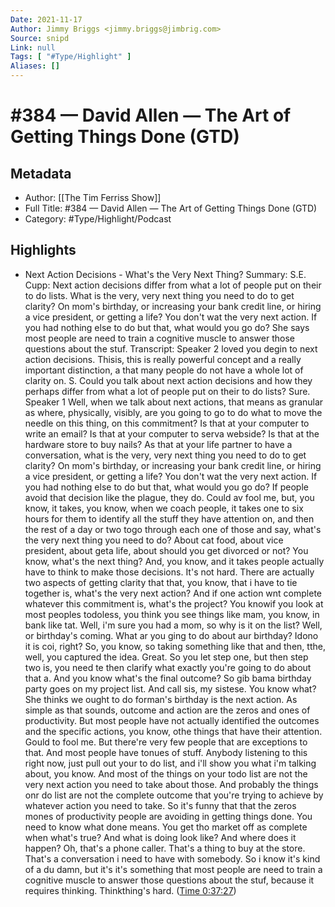 ```yaml
---
Date: 2021-11-17
Author: Jimmy Briggs <jimmy.briggs@jimbrig.com>
Source: snipd
Link: null
Tags: [ "#Type/Highlight" ]
Aliases: []
---
```

# #384 —  David Allen — The Art of Getting Things Done (GTD)

## Metadata
- Author: [[The Tim Ferriss Show]]
- Full Title: #384 —  David Allen — The Art of Getting Things Done (GTD)
- Category: #Type/Highlight/Podcast

## Highlights
- Next Action Decisions - What's the Very Next Thing?
  Summary:
  S.E. Cupp: Next action decisions differ from what a lot of people put on their to do lists. What is the very, very next thing you need to do to get clarity? On mom's birthday, or increasing your bank credit line, or hiring a vice president, or getting a life? You don't wat the very next action. If you had nothing else to do but that, what would you go do? She says most people are need to train a cognitive muscle to answer those questions about the stuf.
  Transcript:
  Speaker 2
  loved you degin to next action decisions. Thisis, this is really powerful concept and a really important distinction, a that many people do not have a whole lot of clarity on. S. Could you talk about next action decisions and how they perhaps differ from what a lot of people put on their to do lists? Sure.
  Speaker 1
  Well, when we talk about next actions, that means as granular as where, physically, visibly, are you going to go to do what to move the needle on this thing, on this commitment? Is that at your computer to write an email? Is that at your computer to serva webside? Is that at the hardware store to buy nails? As that at your life partner to have a conversation, what is the very, very next thing you need to do to get clarity? On mom's birthday, or increasing your bank credit line, or hiring a vice president, or getting a life? You don't wat the very next action. If you had nothing else to do but that, what would you go do? If people avoid that decision like the plague, they do. Could av fool me, but, you know, it takes, you know, when we coach people, it takes one to six hours for them to identify all the stuff they have attention on, and then the rest of a day or two togo through each one of those and say, what's the very next thing you need to do? About cat food, about vice president, about geta life, about should you get divorced or not? You know, what's the next thing? And, you know, and it takes people actually have to think to make those decisions. It's not hard. There are actually two aspects of getting clarity that that, you know, that i have to tie together is, what's the very next action? And if one action wnt complete whatever this commitment is, what's the project? You knowif you look at most peoples todoless, you think you see things like mam, you know, in bank like tat. Well, i'm sure you had a mom, so why is it on the list? Well, or birthday's coming. What ar you ging to do about aur birthday? Idono it is coi, right? So, you know, so taking something like that and then, tthe, well, you captured the idea. Great. So you let step one, but then step two is, you need te then clarify what exactly you're going to do about that a. And you know what's the final outcome? So gib bama birthday party goes on my project list. And call sis, my sistese. You know what? She thinks we ought to do forman's birthday is the next action. As simple as that sounds, outcome and action are the zeros and ones of productivity. But most people have not actually identified the outcomes and the specific actions, you know, othe things that have their attention. Gould to fool me. But there're very few people that are exceptions to that. And most people have tonues of stuff. Anybody listening to this right now, just pull out your to do list, and i'll show you what i'm talking about, you know. And most of the things on your todo list are not the very next action you need to take about those. And probably the things onr do list are not the complete outcome that you're trying to achieve by whatever action you need to take. So it's funny that that the zeros mones of productivity people are avoiding in getting things done. You need to know what done means. You get tho market off as complete when what's true? And what is doing look like? And where does it happen? Oh, that's a phone caller. That's a thing to buy at the store. That's a conversation i need to have with somebody. So i know it's kind of a du damn, but it's it's something that most people are need to train a cognitive muscle to answer those questions about the stuf, because it requires thinking. Thinkthing's hard. ([Time 0:37:27](https://share.snipd.com/snip/1218edb6-db41-4222-86f1-3ec0977fb6de))
